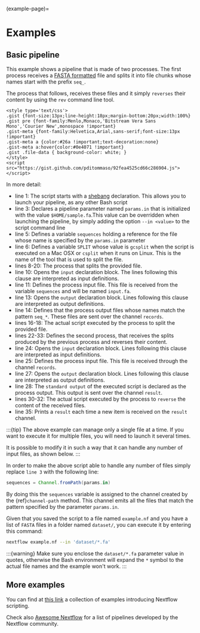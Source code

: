 (example-page)=

# Examples

## Basic pipeline

This example shows a pipeline that is made of two processes. The first process receives a [FASTA formatted](http://en.wikipedia.org/wiki/FASTA_format) file and splits it into file chunks whose names start with the prefix `seq_`.

The process that follows, receives these files and it simply `reverses` their content by using the `rev` command line tool.

```{raw} html
<style type='text/css'>
.gist {font-size:13px;line-height:18px;margin-bottom:20px;width:100%}
.gist pre {font-family:Menlo,Monaco,'Bitstream Vera Sans Mono','Courier New',monospace !important}
.gist-meta {font-family:Helvetica,Arial,sans-serif;font-size:13px !important}
.gist-meta a {color:#26a !important;text-decoration:none}
.gist-meta a:hover{color:#0e4071 !important}
.gist .file-data { background-color: white; }
</style>
<script src="https://gist.github.com/pditommaso/92fea4525cd66c286904.js"></script>
```

In more detail:

- line 1: The script starts with a [shebang](<http://en.wikipedia.org/wiki/Shebang_(Unix)>) declaration. This allows you to launch your pipeline, as any other Bash script
- line 3: Declares a pipeline parameter named `params.in` that is initialized with the value `$HOME/sample.fa`.This value can be overridden when launching the pipeline, by simply adding the option `--in <value>` to the script command line
- line 5: Defines a variable `sequences` holding a reference for the file whose name is specified by the `params.in` parameter
- line 6: Defines a variable `SPLIT` whose value is `gcsplit` when the script is executed on a Mac OSX or `csplit` when it runs on Linux. This is the name of the tool that is used to split the file.
- lines 8-20: The process that splits the provided file.
- line 10: Opens the `input` declaration block. The lines following this clause are interpreted as input definitions.
- line 11: Defines the process input file. This file is received from the variable `sequences` and will be named `input.fa`.
- line 13: Opens the `output` declaration block. Lines following this clause are interpreted as output definitions.
- line 14: Defines that the process output files whose names match the pattern `seq_*`. These files are sent over the channel `records`.
- lines 16-18: The actual script executed by the process to split the provided file.
- lines 22-33: Defines the second process, that receives the splits produced by the previous process and reverses their content.
- line 24: Opens the `input` declaration block. Lines following this clause are interpreted as input definitions.
- line 25: Defines the process input file. This file is received through the channel `records`.
- line 27: Opens the `output` declaration block. Lines following this clause are interpreted as output definitions.
- line 28: The `standard output` of the executed script is declared as the process output. This output is sent over the channel `result`.
- lines 30-32: The actual script executed by the process to `reverse` the content of the received files.
- line 35: Prints a `result` each time a new item is received on the `result` channel.

:::{tip}
The above example can manage only a single file at a time. If you want to execute it for multiple files, you will need to launch it several times.

It is possible to modify it in such a way that it can handle any number of input files, as shown below.
:::

In order to make the above script able to handle any number of files simply replace `line 3` with the following line:

```groovy
sequences = Channel.fromPath(params.in)
```

By doing this the `sequences` variable is assigned to the channel created by the {ref}`channel-path` method. This channel emits all the files that match the pattern specified by the parameter `params.in`.

Given that you saved the script to a file named `example.nf` and you have a list of `FASTA` files in a folder named `dataset/`, you can execute it by entering this command:

```bash
nextflow example.nf --in 'dataset/*.fa'
```

:::{warning}
Make sure you enclose the `dataset/*.fa` parameter value in quotes, otherwise the Bash environment will expand the `*` symbol to the actual file names and the example won't work.
:::

## More examples

You can find at [this link](https://github.com/nextflow-io/examples) a collection of examples introducing Nextflow scripting.

Check also [Awesome Nextflow](https://github.com/nextflow-io/awesome-nextflow/) for a list of pipelines developed by the Nextflow community.

